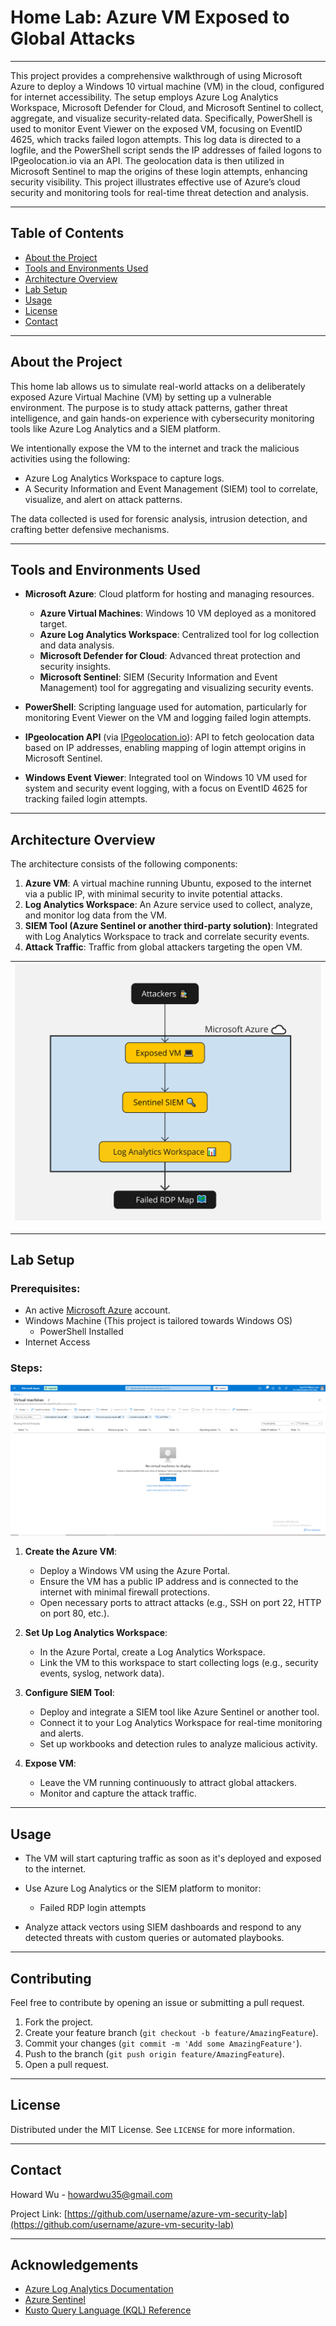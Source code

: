 # Home Lab: Azure VM Exposed to Global Attacks

---

This project provides a comprehensive walkthrough of using Microsoft Azure to deploy a Windows 10 virtual machine (VM) in the cloud, configured for internet accessibility. The setup employs Azure Log Analytics Workspace, Microsoft Defender for Cloud, and Microsoft Sentinel to collect, aggregate, and visualize security-related data. Specifically, PowerShell is used to monitor Event Viewer on the exposed VM, focusing on EventID 4625, which tracks failed logon attempts. This log data is directed to a logfile, and the PowerShell script sends the IP addresses of failed logons to IPgeolocation.io via an API. The geolocation data is then utilized in Microsoft Sentinel to map the origins of these login attempts, enhancing security visibility. This project illustrates effective use of Azure’s cloud security and monitoring tools for real-time threat detection and analysis.

---

## Table of Contents
- [About the Project](#about-the-project)
- [Tools and Environments Used](#tools-and-environments-used) 
- [Architecture Overview](#architecture-overview)
- [Lab Setup](#lab-setup)
- [Usage](#usage)
- [License](#license)
- [Contact](#contact)

---

## About the Project

This home lab allows us to simulate real-world attacks on a deliberately exposed Azure Virtual Machine (VM) by setting up a vulnerable environment. The purpose is to study attack patterns, gather threat intelligence, and gain hands-on experience with cybersecurity monitoring tools like Azure Log Analytics and a SIEM platform. 

We intentionally expose the VM to the internet and track the malicious activities using the following:
- Azure Log Analytics Workspace to capture logs.
- A Security Information and Event Management (SIEM) tool to correlate, visualize, and alert on attack patterns.
  
The data collected is used for forensic analysis, intrusion detection, and crafting better defensive mechanisms.

---

## Tools and Environments Used

- **Microsoft Azure**: Cloud platform for hosting and managing resources.
  - **Azure Virtual Machines**: Windows 10 VM deployed as a monitored target.
  - **Azure Log Analytics Workspace**: Centralized tool for log collection and data analysis.
  - **Microsoft Defender for Cloud**: Advanced threat protection and security insights.
  - **Microsoft Sentinel**: SIEM (Security Information and Event Management) tool for aggregating and visualizing security events.

- **PowerShell**: Scripting language used for automation, particularly for monitoring Event Viewer on the VM and logging failed login attempts.

- **IPgeolocation API** (via [IPgeolocation.io](https://ipgeolocation.io/)): API to fetch geolocation data based on IP addresses, enabling mapping of login attempt origins in Microsoft Sentinel.

- **Windows Event Viewer**: Integrated tool on Windows 10 VM used for system and security event logging, with a focus on EventID 4625 for tracking failed login attempts.

---

## Architecture Overview

The architecture consists of the following components:
1. **Azure VM**: A virtual machine running Ubuntu, exposed to the internet via a public IP, with minimal security to invite potential attacks.
2. **Log Analytics Workspace**: An Azure service used to collect, analyze, and monitor log data from the VM.
3. **SIEM Tool (Azure Sentinel or another third-party solution)**: Integrated with Log Analytics Workspace to track and correlate security events.
4. **Attack Traffic**: Traffic from global attackers targeting the open VM.

| ![Alt text](images/SIEM_Lab_Architecture.jpg) |
|:------------------------------:|

---

## Lab Setup

### Prerequisites:
- An active [Microsoft Azure](https://azure.microsoft.com) account.
- Windows Machine (This project is tailored towards Windows OS)
  - PowerShell Installed
- Internet Access 

### Steps:

![Azure Portal](images/Screenshots/SIEM_sc1.png)

1. **Create the Azure VM**:
   - Deploy a Windows VM using the Azure Portal.
   - Ensure the VM has a public IP address and is connected to the internet with minimal firewall protections.
   - Open necessary ports to attract attacks (e.g., SSH on port 22, HTTP on port 80, etc.).

2. **Set Up Log Analytics Workspace**:
   - In the Azure Portal, create a Log Analytics Workspace.
   - Link the VM to this workspace to start collecting logs (e.g., security events, syslog, network data).

3. **Configure SIEM Tool**:
   - Deploy and integrate a SIEM tool like Azure Sentinel or another tool.
   - Connect it to your Log Analytics Workspace for real-time monitoring and alerts.
   - Set up workbooks and detection rules to analyze malicious activity.

4. **Expose VM**:
   - Leave the VM running continuously to attract global attackers.
   - Monitor and capture the attack traffic.

---

## Usage

- The VM will start capturing traffic as soon as it's deployed and exposed to the internet.
- Use Azure Log Analytics or the SIEM platform to monitor:
  - Failed RDP login attempts
  
- Analyze attack vectors using SIEM dashboards and respond to any detected threats with custom queries or automated playbooks.

---

## Contributing

Feel free to contribute by opening an issue or submitting a pull request.

1. Fork the project.
2. Create your feature branch (`git checkout -b feature/AmazingFeature`).
3. Commit your changes (`git commit -m 'Add some AmazingFeature'`).
4. Push to the branch (`git push origin feature/AmazingFeature`).
5. Open a pull request.

---

## License

Distributed under the MIT License. See `LICENSE` for more information.

---

## Contact

Howard Wu - howardwu35@gmail.com

Project Link: [https://github.com/username/azure-vm-security-lab](https://github.com/username/azure-vm-security-lab)

---

## Acknowledgements

- [Azure Log Analytics Documentation](https://docs.microsoft.com/en-us/azure/azure-monitor/logs/log-analytics-workspace-overview)
- [Azure Sentinel](https://docs.microsoft.com/en-us/azure/sentinel/)
- [Kusto Query Language (KQL) Reference](https://docs.microsoft.com/en-us/azure/data-explorer/kusto/query/)

